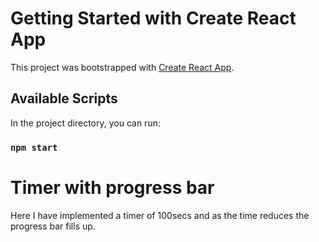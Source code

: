 # Getting Started with Create React App

This project was bootstrapped with [Create React App](https://github.com/facebook/create-react-app).

## Available Scripts

In the project directory, you can run:

### `npm start`

# Timer with progress bar

Here I have implemented a timer of 100secs and as the time reduces the progress bar fills up.
